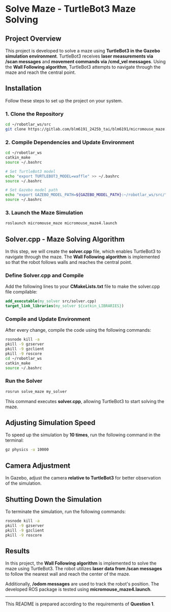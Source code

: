 # Solve Maze - TurtleBot3 Maze Solving

## Project Overview
This project is developed to solve a maze using **TurtleBot3 in the Gazebo simulation environment**. TurtleBot3 receives **laser measurements via /scan messages** and **movement commands via /cmd_vel messages**. Using the **Wall Following algorithm**, TurtleBot3 attempts to navigate through the maze and reach the central point.

## Installation
Follow these steps to set up the project on your system.

### 1. Clone the Repository
```bash
cd ~/robotlar_ws/src
git clone https://gitlab.com/blm6191_2425b_tai/blm6191/micromouse_maze.git
```

### 2. Compile Dependencies and Update Environment
```bash
cd ~/robotlar_ws
catkin_make
source ~/.bashrc

# Set TurtleBot3 model
echo "export TURTLEBOT3_MODEL=waffle" >> ~/.bashrc
source ~/.bashrc

# Set Gazebo model path
echo "export GAZEBO_MODEL_PATH=${GAZEBO_MODEL_PATH}:~/robotlar_ws/src/" >> ~/.bashrc
source ~/.bashrc
```

### 3. Launch the Maze Simulation
```bash
roslaunch micromouse_maze micromouse_maze4.launch
```

## Solver.cpp - Maze Solving Algorithm
In this step, we will create the **solver.cpp** file, which enables TurtleBot3 to navigate through the maze. The **Wall Following algorithm** is implemented so that the robot follows walls and reaches the central point.

### Define Solver.cpp and Compile
Add the following lines to your **CMakeLists.txt** file to make the solver.cpp file compilable:
```cmake
add_executable(my_solver src/solver.cpp)
target_link_libraries(my_solver ${catkin_LIBRARIES})
```

### Compile and Update Environment
After every change, compile the code using the following commands:
```bash
rosnode kill -a   
pkill -9 gzserver
pkill -9 gzclient
pkill -9 roscore
cd ~/robotlar_ws
catkin_make
source ~/.bashrc
```

### Run the Solver
```bash
rosrun solve_maze my_solver
```

This command executes **solver.cpp**, allowing TurtleBot3 to start solving the maze.

## Adjusting Simulation Speed
To speed up the simulation by **10 times**, run the following command in the terminal:
```bash
gz physics -u 10000
```

## Camera Adjustment
In Gazebo, adjust the camera **relative to TurtleBot3** for better observation of the simulation.

## Shutting Down the Simulation
To terminate the simulation, run the following commands:
```bash
rosnode kill -a   
pkill -9 gzserver
pkill -9 gzclient
pkill -9 roscore  
```

## Results
In this project, the **Wall Following algorithm** is implemented to solve the maze using TurtleBot3. The robot utilizes **laser data from /scan messages** to follow the nearest wall and reach the center of the maze.

Additionally, **/odom messages** are used to track the robot's position. The developed ROS package is tested using **micromouse_maze4.launch**.

---

This README is prepared according to the requirements of **Question 1**.

